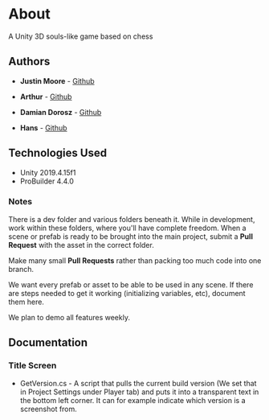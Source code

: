 # **About**

A Unity 3D souls-like game based on chess

## **Authors**

- **Justin Moore** - [Github](https://github.com/sirjust)
  
- **Arthur** - [Github](https://github.com/Soleis)

- **Damian Dorosz** - [Github](https://github.com/exostin)

- **Hans** - [Github](https://github.com/unbekanntunity)
  
## **Technologies Used**

- Unity 2019.4.15f1
- ProBuilder 4.4.0

### **Notes**

There is a dev folder and various folders beneath it. While in development, work within these folders, where you'll have complete freedom. When a scene or prefab is ready to be brought into the main project, submit a **Pull Request** with the asset in the correct folder.

Make many small **Pull Requests** rather than packing too much code into one branch.

We want every prefab or asset to be able to be used in any scene. If there are steps needed to get it working (initializing variables, etc), document them here.

We plan to demo all features weekly.

## Documentation
### Title Screen

- GetVersion.cs - A script that pulls the current build version (We set that in Project Settings under Player tab)
				and puts it into a transparent text in the bottom left corner. It can for example indicate which version is a screenshot from.
